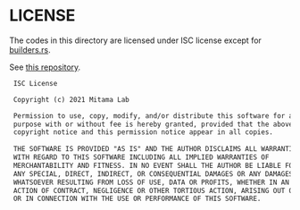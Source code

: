 # LICENSE

The codes in this directory are licensed under ISC license except for [builders.rs](./builders.rs).

See [this repository](https://github.com/LoliGothick/regex-soup-bot).

```md
 ISC License

 Copyright (c) 2021 Mitama Lab

 Permission to use, copy, modify, and/or distribute this software for any
 purpose with or without fee is hereby granted, provided that the above
 copyright notice and this permission notice appear in all copies.
 
 THE SOFTWARE IS PROVIDED "AS IS" AND THE AUTHOR DISCLAIMS ALL WARRANTIES
 WITH REGARD TO THIS SOFTWARE INCLUDING ALL IMPLIED WARRANTIES OF
 MERCHANTABILITY AND FITNESS. IN NO EVENT SHALL THE AUTHOR BE LIABLE FOR
 ANY SPECIAL, DIRECT, INDIRECT, OR CONSEQUENTIAL DAMAGES OR ANY DAMAGES
 WHATSOEVER RESULTING FROM LOSS OF USE, DATA OR PROFITS, WHETHER IN AN
 ACTION OF CONTRACT, NEGLIGENCE OR OTHER TORTIOUS ACTION, ARISING OUT OF
 OR IN CONNECTION WITH THE USE OR PERFORMANCE OF THIS SOFTWARE.
```
